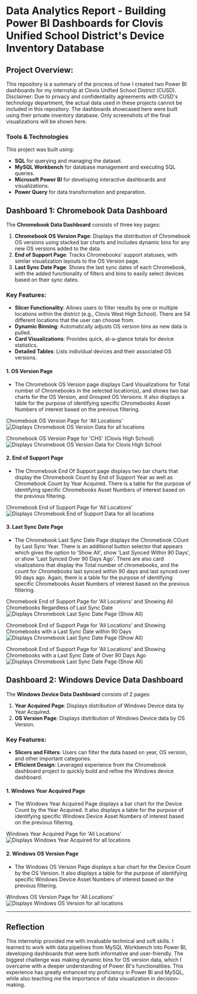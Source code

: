 # Data Analytics Report - Building Power BI Dashboards for Clovis Unified School District's Device Inventory Database

## Project Overview:
This repository is a summary of the process of how I created two Power BI dashboards for my internship at Clovis Unified School District (CUSD). Disclaimer: Due to privacy and confidentiality agreements with CUSD's technology department, the actual data used in these projects cannot be included in this repository. The dashboards showcased here were built using their private inventory database. Only screenshots of the final visualizations will be shown here.

### Tools & Technologies
This project was built using:
- **SQL** for querying and managing the dataset.
- **MySQL Workbench** for database management and executing SQL queries.
- **Microsoft Power BI** for developing interactive dashboards and visualizations.
- **Power Query** for data transformation and preparation.

## Dashboard 1: Chromebook Data Dashboard

The **Chromebook Data Dashboard** consists of three key pages:
1. **Chromebook OS Version Page**: Displays the distribution of Chromebook OS versions using stacked bar charts and includes dynamic bins for any new OS versions added to the data.
2. **End of Support Page**: Tracks Chromebooks' support statuses, with similar visualization layouts to the OS Version page.
3. **Last Sync Date Page**: Shows the last sync dates of each Chromebook, with the added functionality of filters and bins to easily select devices based on their sync dates.

### Key Features:
- **Slicer Functionality**: Allows users to filter results by one or multiple locations within the district (e.g., Clovis West High School). There are 54 different locations that the user can choose from.
- **Dynamic Binning**: Automatically adjusts OS version bins as new data is pulled.
- **Card Visualizations**: Provides quick, at-a-glance totals for device statistics.
- **Detailed Tables**: Lists individual devices and their associated OS versions.

#### 1. OS Version Page
- The Chromebook OS Version page displays Card Visualizations for Total number of Chromebooks in the selected location(s), and shows two bar charts for the OS Version, and Grouped OS Versions. It also displays a table for the purpose of identifying specific Chromebooks Asset Numbers of interest based on the previous filtering.

Chromebook OS Version Page for 'All Locations'
![Displays Chromebook OS Version Data for all locations](Screenshots/D1_P1_NF.png)

Chromebook OS Version Page for 'CHS' (Clovis High School)
![Displays Chromebook OS Version Data for Clovis High School](Screenshots/D1_P1_CHS.png)

#### 2. End of Support Page
- The Chromebook End Of Support page displays two bar charts that display the Chromebook Count by End of Support Year as well as Chromebook Count by Year Acquired. There is a table for the purpose of identifying specific Chromebooks Asset Numbers of interest based on the previous filtering.

Chromebook End of Support Page for 'All Locations'
![Displays Chromebook End of Support Data for all locations](Screenshots/D1_P2_NF.png)

#### 3. Last Sync Date Page
- The Chromebook Last Sync Date Page displays the Chromebook COunt by Last Sync Year. There is an additional button selector that appears which gives the option to 'Show All', show 'Last Synced Within 90 Days', or show 'Last Synced Over 90 Days Ago'. There are also card visalizations that display the Total number of chromebooks, and the count for Chromebooks last synced within 90 days and last synced over 90 days ago. Again, there is a table for the purpose of identifying specific Chromebooks Asset Numbers of interest based on the previous filtering.

Chromebook End of Support Page for 'All Locations' and Showing All Chromebooks Regardless of Last Sync Date
![Displays Chromebook Last Sync Date Page (Show All)](Screenshots/D1_P3_NF_ShowAll.png)

Chromebook End of Support Page for 'All Locations' and Showing Chromebooks with a Last Sync Date within 90 Days
![Displays Chromebook Last Sync Date Page (Show All)](Screenshots/D1_P3_NF_Within90.png)

Chromebook End of Support Page for 'All Locations' and Showing Chromebooks with a Last Sync Date of Over 90 Days Ago
![Displays Chromebook Last Sync Date Page (Show All)](Screenshots/D1_P3_NF_Over90.png)

## Dashboard 2: Windows Device Data Dashboard

The **Windows Device Data Dashboard** consists of 2 pages: 
1. **Year Acquired Page**: Displays distribution of Windows Device data by Year Acquired.
2. **OS Version Page**: Displays distribution of Windows Device data by OS Version.

### Key Features:
- **Slicers and Filters**: Users can filter the data based on year, OS version, and other important categories.
- **Efficient Design**: Leveraged experience from the Chromebook dashboard project to quickly build and refine the Windows device dashboard.

#### 1. Windows Year Acquired Page
- The Windows Year Acquired Page displays a bar chart for the Device Count by the Year Acquired. It also displays a table for the purpose of identifying specific Windows Device Asset Numbers of interest based on the previous filtering.

Windows Year Acquired Page for 'All Locations'
![Displays Windows Year Acquired for all locations](Screenshots/D2_P1_NF.png)

#### 2. Windows OS Version Page
- The Windows OS Version Page displays a bar chart for the Device Count by the OS Version. It also displays a table for the purpose of identifying specific Windows Device Asset Numbers of interest based on the previous filtering.

Windows OS Version Page for 'All Locations'
![Displays Windows OS Version for all locations](Screenshots/D2_P2_NF.png)

---

## Reflection

This internship provided me with invaluable technical and soft skills. I learned to work with data pipelines from MySQL Workbench into Power BI, developing dashboards that were both informative and user-friendly. The biggest challenge was making dynamic bins for OS version data, which I overcame with a deeper understanding of Power BI's functionalities. This experience has greatly enhanced my proficiency in Power BI and MySQL, while also teaching me the importance of data visualization in decision-making.
